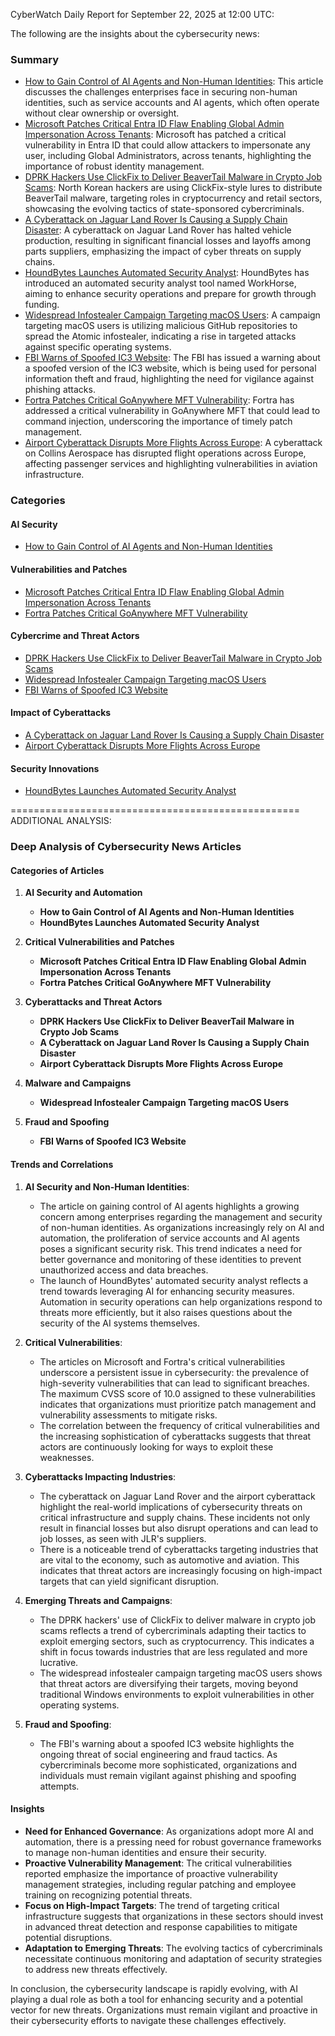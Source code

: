 CyberWatch Daily Report for September 22, 2025 at 12:00 UTC:

The following are the insights about the cybersecurity news:

### Summary
- [How to Gain Control of AI Agents and Non-Human Identities](https://thehackernews.com/2025/09/how-to-gain-control-of-ai-agents-and.html): This article discusses the challenges enterprises face in securing non-human identities, such as service accounts and AI agents, which often operate without clear ownership or oversight.
- [Microsoft Patches Critical Entra ID Flaw Enabling Global Admin Impersonation Across Tenants](https://thehackernews.com/2025/09/microsoft-patches-critical-entra-id.html): Microsoft has patched a critical vulnerability in Entra ID that could allow attackers to impersonate any user, including Global Administrators, across tenants, highlighting the importance of robust identity management.
- [DPRK Hackers Use ClickFix to Deliver BeaverTail Malware in Crypto Job Scams](https://thehackernews.com/2025/09/dprk-hackers-use-clickfix-to-deliver.html): North Korean hackers are using ClickFix-style lures to distribute BeaverTail malware, targeting roles in cryptocurrency and retail sectors, showcasing the evolving tactics of state-sponsored cybercriminals.
- [A Cyberattack on Jaguar Land Rover Is Causing a Supply Chain Disaster](https://www.wired.com/story/jlr-jaguar-land-rover-cyberattack-supply-chain-disaster/): A cyberattack on Jaguar Land Rover has halted vehicle production, resulting in significant financial losses and layoffs among parts suppliers, emphasizing the impact of cyber threats on supply chains.
- [HoundBytes Launches Automated Security Analyst](https://www.securityweek.com/houndbytes-launches-automated-security-analyst/): HoundBytes has introduced an automated security analyst tool named WorkHorse, aiming to enhance security operations and prepare for growth through funding.
- [Widespread Infostealer Campaign Targeting macOS Users](https://www.securityweek.com/widespread-infostealer-campaign-targeting-macos-users/): A campaign targeting macOS users is utilizing malicious GitHub repositories to spread the Atomic infostealer, indicating a rise in targeted attacks against specific operating systems.
- [FBI Warns of Spoofed IC3 Website](https://www.securityweek.com/fbi-warns-of-spoofed-ic3-website/): The FBI has issued a warning about a spoofed version of the IC3 website, which is being used for personal information theft and fraud, highlighting the need for vigilance against phishing attacks.
- [Fortra Patches Critical GoAnywhere MFT Vulnerability](https://www.securityweek.com/fortra-patches-critical-goanywhere-mft-vulnerability/): Fortra has addressed a critical vulnerability in GoAnywhere MFT that could lead to command injection, underscoring the importance of timely patch management.
- [Airport Cyberattack Disrupts More Flights Across Europe](https://www.securityweek.com/airport-cyberattack-disrupts-more-flights-across-europe/): A cyberattack on Collins Aerospace has disrupted flight operations across Europe, affecting passenger services and highlighting vulnerabilities in aviation infrastructure.

### Categories

#### AI Security
- [How to Gain Control of AI Agents and Non-Human Identities](https://thehackernews.com/2025/09/how-to-gain-control-of-ai-agents-and.html)

#### Vulnerabilities and Patches
- [Microsoft Patches Critical Entra ID Flaw Enabling Global Admin Impersonation Across Tenants](https://thehackernews.com/2025/09/microsoft-patches-critical-entra-id.html)
- [Fortra Patches Critical GoAnywhere MFT Vulnerability](https://www.securityweek.com/fortra-patches-critical-goanywhere-mft-vulnerability/)

#### Cybercrime and Threat Actors
- [DPRK Hackers Use ClickFix to Deliver BeaverTail Malware in Crypto Job Scams](https://thehackernews.com/2025/09/dprk-hackers-use-clickfix-to-deliver.html)
- [Widespread Infostealer Campaign Targeting macOS Users](https://www.securityweek.com/widespread-infostealer-campaign-targeting-macos-users/)
- [FBI Warns of Spoofed IC3 Website](https://www.securityweek.com/fbi-warns-of-spoofed-ic3-website/)

#### Impact of Cyberattacks
- [A Cyberattack on Jaguar Land Rover Is Causing a Supply Chain Disaster](https://www.wired.com/story/jlr-jaguar-land-rover-cyberattack-supply-chain-disaster/)
- [Airport Cyberattack Disrupts More Flights Across Europe](https://www.securityweek.com/airport-cyberattack-disrupts-more-flights-across-europe/)

#### Security Innovations
- [HoundBytes Launches Automated Security Analyst](https://www.securityweek.com/houndbytes-launches-automated-security-analyst/)

==================================================
ADDITIONAL ANALYSIS:

### Deep Analysis of Cybersecurity News Articles

#### Categories of Articles

1. **AI Security and Automation**
   - **How to Gain Control of AI Agents and Non-Human Identities**
   - **HoundBytes Launches Automated Security Analyst**

2. **Critical Vulnerabilities and Patches**
   - **Microsoft Patches Critical Entra ID Flaw Enabling Global Admin Impersonation Across Tenants**
   - **Fortra Patches Critical GoAnywhere MFT Vulnerability**

3. **Cyberattacks and Threat Actors**
   - **DPRK Hackers Use ClickFix to Deliver BeaverTail Malware in Crypto Job Scams**
   - **A Cyberattack on Jaguar Land Rover Is Causing a Supply Chain Disaster**
   - **Airport Cyberattack Disrupts More Flights Across Europe**

4. **Malware and Campaigns**
   - **Widespread Infostealer Campaign Targeting macOS Users**

5. **Fraud and Spoofing**
   - **FBI Warns of Spoofed IC3 Website**

#### Trends and Correlations

1. **AI Security and Non-Human Identities**:
   - The article on gaining control of AI agents highlights a growing concern among enterprises regarding the management and security of non-human identities. As organizations increasingly rely on AI and automation, the proliferation of service accounts and AI agents poses a significant security risk. This trend indicates a need for better governance and monitoring of these identities to prevent unauthorized access and data breaches.
   - The launch of HoundBytes' automated security analyst reflects a trend towards leveraging AI for enhancing security measures. Automation in security operations can help organizations respond to threats more efficiently, but it also raises questions about the security of the AI systems themselves.

2. **Critical Vulnerabilities**:
   - The articles on Microsoft and Fortra's critical vulnerabilities underscore a persistent issue in cybersecurity: the prevalence of high-severity vulnerabilities that can lead to significant breaches. The maximum CVSS score of 10.0 assigned to these vulnerabilities indicates that organizations must prioritize patch management and vulnerability assessments to mitigate risks.
   - The correlation between the frequency of critical vulnerabilities and the increasing sophistication of cyberattacks suggests that threat actors are continuously looking for ways to exploit these weaknesses.

3. **Cyberattacks Impacting Industries**:
   - The cyberattack on Jaguar Land Rover and the airport cyberattack highlight the real-world implications of cybersecurity threats on critical infrastructure and supply chains. These incidents not only result in financial losses but also disrupt operations and can lead to job losses, as seen with JLR's suppliers.
   - There is a noticeable trend of cyberattacks targeting industries that are vital to the economy, such as automotive and aviation. This indicates that threat actors are increasingly focusing on high-impact targets that can yield significant disruption.

4. **Emerging Threats and Campaigns**:
   - The DPRK hackers' use of ClickFix to deliver malware in crypto job scams reflects a trend of cybercriminals adapting their tactics to exploit emerging sectors, such as cryptocurrency. This indicates a shift in focus towards industries that are less regulated and more lucrative.
   - The widespread infostealer campaign targeting macOS users shows that threat actors are diversifying their targets, moving beyond traditional Windows environments to exploit vulnerabilities in other operating systems.

5. **Fraud and Spoofing**:
   - The FBI's warning about a spoofed IC3 website highlights the ongoing threat of social engineering and fraud tactics. As cybercriminals become more sophisticated, organizations and individuals must remain vigilant against phishing and spoofing attempts.

#### Insights

- **Need for Enhanced Governance**: As organizations adopt more AI and automation, there is a pressing need for robust governance frameworks to manage non-human identities and ensure their security.
- **Proactive Vulnerability Management**: The critical vulnerabilities reported emphasize the importance of proactive vulnerability management strategies, including regular patching and employee training on recognizing potential threats.
- **Focus on High-Impact Targets**: The trend of targeting critical infrastructure suggests that organizations in these sectors should invest in advanced threat detection and response capabilities to mitigate potential disruptions.
- **Adaptation to Emerging Threats**: The evolving tactics of cybercriminals necessitate continuous monitoring and adaptation of security strategies to address new threats effectively.

In conclusion, the cybersecurity landscape is rapidly evolving, with AI playing a dual role as both a tool for enhancing security and a potential vector for new threats. Organizations must remain vigilant and proactive in their cybersecurity efforts to navigate these challenges effectively.